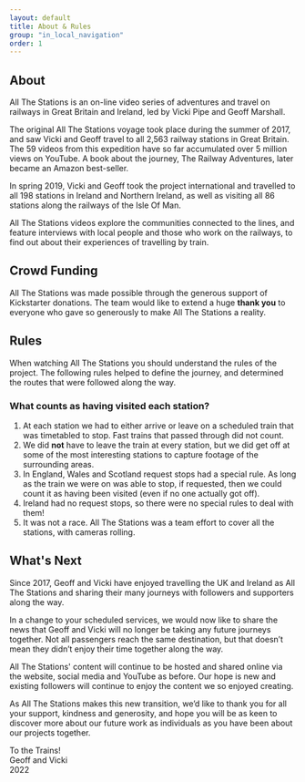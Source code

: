 ```yaml
---
layout: default
title: About & Rules
group: "in_local_navigation"
order: 1
---
```


<a name="project"></a>


## About

All The Stations is an on-line video series of adventures and travel on railways in Great Britain and Ireland, led by Vicki Pipe and Geoff Marshall.

The original All The Stations voyage took place during the summer of 2017, and saw Vicki and Geoff travel to all 2,563 railway stations in Great Britain. The 59 videos from this expedition have so far accumulated over 5 million views on YouTube. A book about the journey, The Railway Adventures, later became an Amazon best-seller.

In spring 2019, Vicki and Geoff took the project international and travelled to all 198 stations in Ireland and Northern Ireland, as well as visiting all 86 stations along the railways of the Isle Of Man.

All The Stations videos explore the communities connected to the lines, and feature interviews with local people and those who work on the railways, to find out about their experiences of travelling by train.  



## Crowd Funding

All The Stations was made possible through the generous support of Kickstarter donations. The team would like to extend a huge <strong>thank you</strong> to everyone who gave so generously to make All The Stations a reality. 


<a name="rules"></a>



## Rules 

When watching All The Stations you should understand the rules of the project. The following rules helped to define the journey, and determined the routes that were followed along the way. 

### What counts as having visited each station?

1. At each station we had to either arrive or leave on a scheduled train that was timetabled to stop. Fast trains that passed through did not count. 
2. We did <strong>not</strong> have to leave the train at every station, but we did get off at some of the most interesting stations to capture footage of the surrounding areas. 
3. In England, Wales and Scotland request stops had a special rule. As long as the train we were on was able to stop, if requested, then we could count it as having been visited (even if no one actually got off). 
4. Ireland had no request stops, so there were no special rules to deal with them!
5. It was not a race. All The Stations was a team effort to cover all the stations, with cameras rolling. 



## What's Next

Since 2017, Geoff and Vicki have enjoyed travelling the UK and Ireland as All The Stations and sharing their many journeys with followers and supporters along the way.

In a change to your scheduled services, we would now like to share the news that Geoff and Vicki will no longer be taking any future journeys together. Not all passengers reach the same destination, but that doesn’t mean they didn’t enjoy their time together along the way.

All The Stations' content will continue to be hosted and shared online via the website, social media and YouTube as before. Our hope is new and existing followers will continue to enjoy the content we so enjoyed creating. 

As All The Stations makes this new transition, we’d like to thank you for all your support, kindness and generosity, and hope you will be as keen to discover more about our future work as individuals as you have been about our projects together.

To the Trains!<br>
Geoff and Vicki<br>
2022
